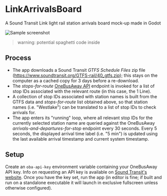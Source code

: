 # LinkArrivalsBoard
A Sound Transit Link light rail station arrivals board mock-up made in Godot

![Sample screenshot](https://i.imgur.com/kGuq9Xm.png)

> warning: potential spaghetti code inside

## Process

* The app downloads a Sound Transit *GTFS Schedule Files* zip file (https://www.soundtransit.org/GTFS-rail/40_gtfs.zip); this stays on the computer as a cached copy for 3 days before a re-download.
* The *stops-for-route* [OneBusAway API](https://developer.onebusaway.org/api/where/methods) endpoint is invoked for a list of stop IDs associated with the relevant route (in this case, the 1 Line).
* A collection of stop IDs associated with station names is built from the GTFS data and *stops-for-route* list obtained above, so that station names (i.e. "Westlake") can be translated to a list of stop IDs to check arrivals for.
* The app enters its "running" loop, where all relevant stop IDs for the currently selected station name are queried against the OneBusAway *arrivals-and-departures-for-stop* endpoint every 30 seconds. Every 5 seconds, the displayed arrival time label (i.e. "5 min") is updated using the last available arrival timestamp and current system timestamp.

## Setup

Create an `oba-api-key` environment variable containing your OneBusAway API key. Info on requesting an API key is available on [Sound Transit's website](https://www.soundtransit.org/help-contacts/business-information/open-transit-data-otd#:~:text=OneBusAway%20API%20Library-,Request%20an%20API%20key,-To%20request%20an). Once you have the key set, run the app (in editor is fine; if built and run on a standalone executable it will launch in exclusive fullscreen unless otherwise configured).
